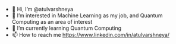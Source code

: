 - 👋 Hi, I’m @atulvarshneya
- 👀 I’m interested in Machine Learning as my job, and Quantum Computing as an area of interest
- 🌱 I’m currently learning Quantum Computing
- 📫 How to reach me https://www.linkedin.com/in/atulvarshneya/

<!---
atulvarshneya/atulvarshneya is a ✨ special ✨ repository because its `README.md` (this file) appears on your GitHub profile.
You can click the Preview link to take a look at your changes.
--->

